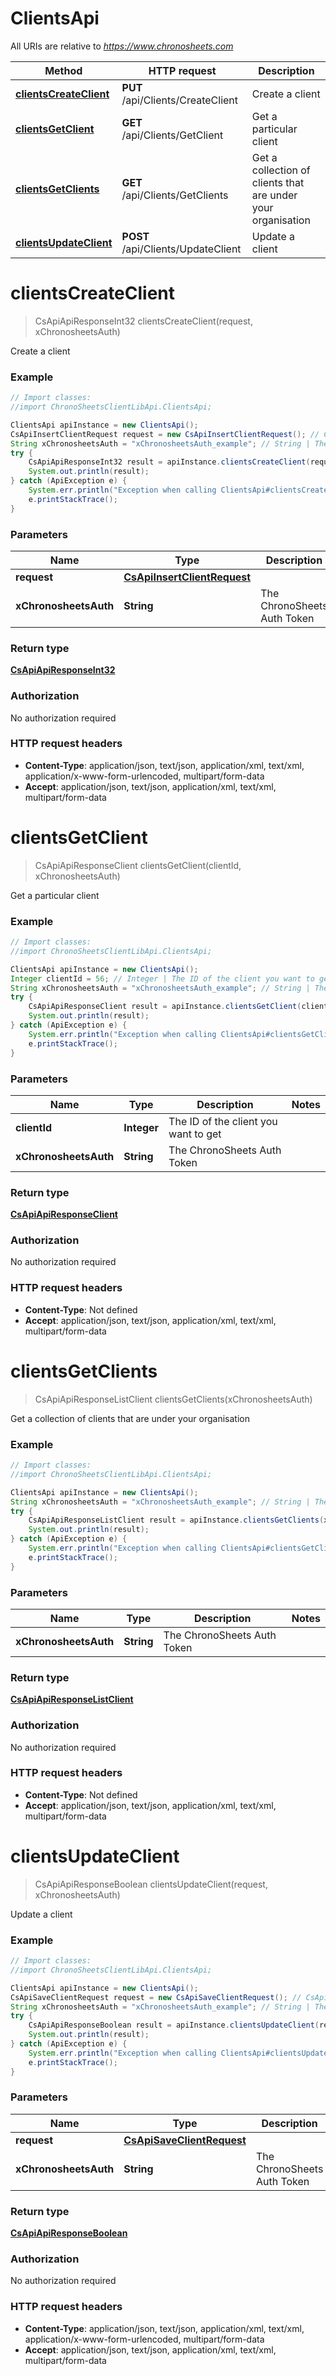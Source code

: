 # ClientsApi

All URIs are relative to *https://www.chronosheets.com*

Method | HTTP request | Description
------------- | ------------- | -------------
[**clientsCreateClient**](ClientsApi.md#clientsCreateClient) | **PUT** /api/Clients/CreateClient | Create a client
[**clientsGetClient**](ClientsApi.md#clientsGetClient) | **GET** /api/Clients/GetClient | Get a particular client
[**clientsGetClients**](ClientsApi.md#clientsGetClients) | **GET** /api/Clients/GetClients | Get a collection of clients that are under your organisation
[**clientsUpdateClient**](ClientsApi.md#clientsUpdateClient) | **POST** /api/Clients/UpdateClient | Update a client


<a name="clientsCreateClient"></a>
# **clientsCreateClient**
> CsApiApiResponseInt32 clientsCreateClient(request, xChronosheetsAuth)

Create a client

### Example
```java
// Import classes:
//import ChronoSheetsClientLibApi.ClientsApi;

ClientsApi apiInstance = new ClientsApi();
CsApiInsertClientRequest request = new CsApiInsertClientRequest(); // CsApiInsertClientRequest | 
String xChronosheetsAuth = "xChronosheetsAuth_example"; // String | The ChronoSheets Auth Token
try {
    CsApiApiResponseInt32 result = apiInstance.clientsCreateClient(request, xChronosheetsAuth);
    System.out.println(result);
} catch (ApiException e) {
    System.err.println("Exception when calling ClientsApi#clientsCreateClient");
    e.printStackTrace();
}
```

### Parameters

Name | Type | Description  | Notes
------------- | ------------- | ------------- | -------------
 **request** | [**CsApiInsertClientRequest**](CsApiInsertClientRequest.md)|  |
 **xChronosheetsAuth** | **String**| The ChronoSheets Auth Token |

### Return type

[**CsApiApiResponseInt32**](CsApiApiResponseInt32.md)

### Authorization

No authorization required

### HTTP request headers

 - **Content-Type**: application/json, text/json, application/xml, text/xml, application/x-www-form-urlencoded, multipart/form-data
 - **Accept**: application/json, text/json, application/xml, text/xml, multipart/form-data

<a name="clientsGetClient"></a>
# **clientsGetClient**
> CsApiApiResponseClient clientsGetClient(clientId, xChronosheetsAuth)

Get a particular client

### Example
```java
// Import classes:
//import ChronoSheetsClientLibApi.ClientsApi;

ClientsApi apiInstance = new ClientsApi();
Integer clientId = 56; // Integer | The ID of the client you want to get
String xChronosheetsAuth = "xChronosheetsAuth_example"; // String | The ChronoSheets Auth Token
try {
    CsApiApiResponseClient result = apiInstance.clientsGetClient(clientId, xChronosheetsAuth);
    System.out.println(result);
} catch (ApiException e) {
    System.err.println("Exception when calling ClientsApi#clientsGetClient");
    e.printStackTrace();
}
```

### Parameters

Name | Type | Description  | Notes
------------- | ------------- | ------------- | -------------
 **clientId** | **Integer**| The ID of the client you want to get |
 **xChronosheetsAuth** | **String**| The ChronoSheets Auth Token |

### Return type

[**CsApiApiResponseClient**](CsApiApiResponseClient.md)

### Authorization

No authorization required

### HTTP request headers

 - **Content-Type**: Not defined
 - **Accept**: application/json, text/json, application/xml, text/xml, multipart/form-data

<a name="clientsGetClients"></a>
# **clientsGetClients**
> CsApiApiResponseListClient clientsGetClients(xChronosheetsAuth)

Get a collection of clients that are under your organisation

### Example
```java
// Import classes:
//import ChronoSheetsClientLibApi.ClientsApi;

ClientsApi apiInstance = new ClientsApi();
String xChronosheetsAuth = "xChronosheetsAuth_example"; // String | The ChronoSheets Auth Token
try {
    CsApiApiResponseListClient result = apiInstance.clientsGetClients(xChronosheetsAuth);
    System.out.println(result);
} catch (ApiException e) {
    System.err.println("Exception when calling ClientsApi#clientsGetClients");
    e.printStackTrace();
}
```

### Parameters

Name | Type | Description  | Notes
------------- | ------------- | ------------- | -------------
 **xChronosheetsAuth** | **String**| The ChronoSheets Auth Token |

### Return type

[**CsApiApiResponseListClient**](CsApiApiResponseListClient.md)

### Authorization

No authorization required

### HTTP request headers

 - **Content-Type**: Not defined
 - **Accept**: application/json, text/json, application/xml, text/xml, multipart/form-data

<a name="clientsUpdateClient"></a>
# **clientsUpdateClient**
> CsApiApiResponseBoolean clientsUpdateClient(request, xChronosheetsAuth)

Update a client

### Example
```java
// Import classes:
//import ChronoSheetsClientLibApi.ClientsApi;

ClientsApi apiInstance = new ClientsApi();
CsApiSaveClientRequest request = new CsApiSaveClientRequest(); // CsApiSaveClientRequest | 
String xChronosheetsAuth = "xChronosheetsAuth_example"; // String | The ChronoSheets Auth Token
try {
    CsApiApiResponseBoolean result = apiInstance.clientsUpdateClient(request, xChronosheetsAuth);
    System.out.println(result);
} catch (ApiException e) {
    System.err.println("Exception when calling ClientsApi#clientsUpdateClient");
    e.printStackTrace();
}
```

### Parameters

Name | Type | Description  | Notes
------------- | ------------- | ------------- | -------------
 **request** | [**CsApiSaveClientRequest**](CsApiSaveClientRequest.md)|  |
 **xChronosheetsAuth** | **String**| The ChronoSheets Auth Token |

### Return type

[**CsApiApiResponseBoolean**](CsApiApiResponseBoolean.md)

### Authorization

No authorization required

### HTTP request headers

 - **Content-Type**: application/json, text/json, application/xml, text/xml, application/x-www-form-urlencoded, multipart/form-data
 - **Accept**: application/json, text/json, application/xml, text/xml, multipart/form-data

